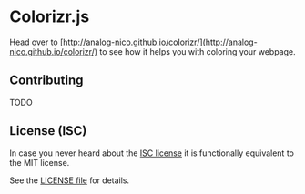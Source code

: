 # Colorizr.js

Head over to [http://analog-nico.github.io/colorizr/](http://analog-nico.github.io/colorizr/) to see how it helps you with coloring your webpage.

## Contributing

TODO

## License (ISC)

In case you never heard about the [ISC license](http://en.wikipedia.org/wiki/ISC_license) it is functionally equivalent to the MIT license.

See the [LICENSE file](LICENSE) for details.